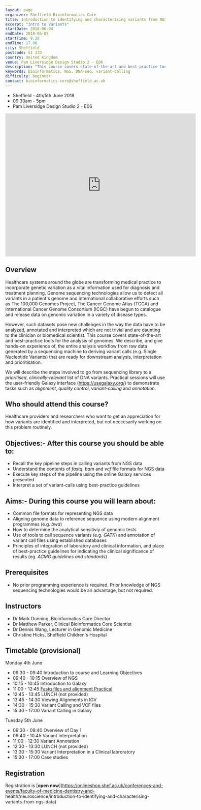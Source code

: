```yaml
---
layout: page
organizer: Sheffield Bioinformatics Core
title: Introduction to identifying and characterising variants from NGS data
excerpt: "Intro to Variants"
startDate: 2018-06-04
endDate: 2018-06-05
startTime: 9.30
endTime: 17.00
city: Sheffield
postcode: S1 3JD
country: United Kingdom
venue: Pam Liversidge Design Studio 2 - E06
description: "This course covers state-of-the-art and best-practice tools for the analysis of genomes. We describe, and give hands-on experience of, the entire analysis workflow from raw data generated by a sequencing machine to deriving variant calls (e.g. Single Nucleotide Variants) that are ready for downstream analysis, interpretation and prioritisation. We will describe the steps involved to go from sequencing library to a prioritised, clinically-relevant list of DNA variants. Practical sessions will use the user-friendly Galaxy interface (https://usegalaxy.org/) to demonstrate tasks such as alignment, quality control, variant-calling and annotation."
keywords: bioinformatics, NGS, DNA-seq, variant-calling
difficulty: beginner
contact: bioinformatics-core@sheffield.ac.uk
---
```


- Sheffield - 4th/5th June 2018
- 09:30am - 5pm
- Pam Liversidge Design Studio 2 - E06

<iframe src="https://www.google.com/maps/embed?pb=!1m14!1m8!1m3!1d9519.181464571486!2d-1.4777067!3d53.3827108!3m2!1i1024!2i768!4f13.1!3m3!1m2!1s0x0%3A0x60e5580cdf19b137!2sPam+Liversidge+Building!5e0!3m2!1sen!2suk!4v1510862811609" width="600" height="450" frameborder="0" style="border:0" allowfullscreen></iframe>

## Overview

Healthcare systems around the globe are transforming medical practice to incorporate genetic variation as a vital information used for diagnosis and treatment planning. Genome sequencing technologies allow us to detect all variants in a patient's genome and international collaborative efforts such as The 100,000 Genomes Project, The Cancer Genome Atlas (TCGA) and International Cancer Genome Consortium (ICGC) have begun to catalogue and release data on genomic variation in a variety of disease types.

However, such datasets pose new challenges in the way the data have to be analyzed, annotated and interpreted which are not trivial and are daunting to the clinician or biomedical scientist. This course covers state-of-the-art and best-practice tools for the analysis of genomes. We describe, and give hands-on experience of, the entire analysis workflow from raw data generated by a sequencing machine to deriving variant calls (e.g. Single Nucleotide Variants) that are ready for downstream analysis, interpretation and prioritisation.

We will describe the steps involved to go from sequencing library to a *prioritised*, *clinically-relevant* list of DNA variants. Practical sessions will use the user-friendly Galaxy interface (https://usegalaxy.org/) to demonstrate tasks such as *alignment*, *quality control*, *variant-calling* and *annotation*. 


## Who should attend this course?

Healthcare providers and researchers who want to get an appreciation for how variants are identified and interpreted, but not neccesarily working on this problem routinely. 

## Objectives:- After this course you should be able to:

- Recall the key pipeline steps in calling variants from NGS data
- Understand the contents of *fastq*, *bam* and *vcf* file formats for NGS data
- Execute key steps of the pipeline using the online Galaxy services presented
- Interpret a set of variant-calls using best-practice guidelines

## Aims:- During this course you will learn about:

- Common file formats for representing NGS data
- Aligning genome data to reference sequence using modern alignment programmes (e.g. *bwa*)
- How to determine the analytical sensitiviy of genomic tests
- Use of tools to call sequence variants (e.g. *GATK*) and annotation of variant call files using established databases
- Principles of integration of laboratory and clinical information, and place of best-practice guidelines for indicating the clinical significance of results (eg. *ACMG guidelines and standards*)

## Prerequisites

- No prior programming experience is required. Prior knowledge of NGS sequencing technologies would be an advantage, but not required.

## Instructors

- Dr Mark Dunning, Bioinformatics Core Director
- Dr Matthew Parker, Clinical Bioinformatics Core Scientist
- Dr Dennis Wang, Lecturer in Genomic Medicine
- Christine Hicks, Sheffield Children's Hospital

## Timetable (provisional)

Monday 4th June

- 09:30 - 09:40 Introduction to course and Learning Objectives
- 09:40 - 10:15 Overview of NGS
- 10:15 - 10:45 Introduction to Galaxy
- 11:00 - 12:45 [Fastq files and alignment Practical](http://sbc.shef.ac.uk/ngs-in-galaxy/)
- 12:45 - 13:45 LUNCH (not provided)
- 13:45 - 14:30 Viewing Alignments in IGV
- 14:30 - 15:30 Variant Calling and VCF files
- 15:30 - 17:00 Variant Calling in Galaxy

Tuesday 5th June

- 09:30 - 09:40 Overview of Day 1
- 09:40 - 10:45 Variant Interpretation
- 11:00 - 12:30 Variant Annotation
- 12:30 - 13:30 LUNCH (not provided)
- 13:30 - 15:30 Variant Interpretation in a Clinical labroratory
- 15:30 - 17:00 Case studies


## Registration 

Registration is [**open now**](https://onlineshop.shef.ac.uk/conferences-and-events/faculty-of-medicine-dentistry-and-
health/neuroscience/introduction-to-identifying-and-characterising-variants-from-ngs-data)
